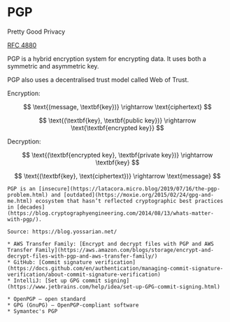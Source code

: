 # PGP

Pretty Good Privacy

[RFC 4880](https://datatracker.ietf.org/doc/html/rfc4880)

PGP is a hybrid encryption system for encrypting data. It uses both a symmetric and asymmetric key.

PGP also uses a decentralised trust model called Web of Trust. 

Encryption:

$$
\text{(message, \textbf{key})} \rightarrow \text{ciphertext}
$$

$$
\text{(\textbf{key}, \textbf{public key})} \rightarrow \text{\textbf{encrypted key}}
$$

Decryption:

$$
\text{(\textbf{encrypted key}, \textbf{private key})} \rightarrow \textbf{key}
$$

$$
\text{(\textbf{key}, \text{ciphertext})} \rightarrow \text{message}
$$

```admonish warning
PGP is an [insecure](https://latacora.micro.blog/2019/07/16/the-pgp-problem.html) and [outdated](https://moxie.org/2015/02/24/gpg-and-me.html) ecosystem that hasn’t reflected cryptographic best practices in [decades](https://blog.cryptographyengineering.com/2014/08/13/whats-matter-with-pgp/).

Source: https://blog.yossarian.net/
```

```admonish question title="Who's using PGP?"
* AWS Transfer Family: [Encrypt and decrypt files with PGP and AWS Transfer Family](https://aws.amazon.com/blogs/storage/encrypt-and-decrypt-files-with-pgp-and-aws-transfer-family/)
* GitHub: [Commit signature verification](https://docs.github.com/en/authentication/managing-commit-signature-verification/about-commit-signature-verification)
* IntelliJ: [Set up GPG commit signing](https://www.jetbrains.com/help/idea/set-up-GPG-commit-signing.html)
```

```admonish info title="Variants"
* OpenPGP — open standard
* GPG (GnuPG) — OpenPGP-compliant software
* Symantec's PGP
```
